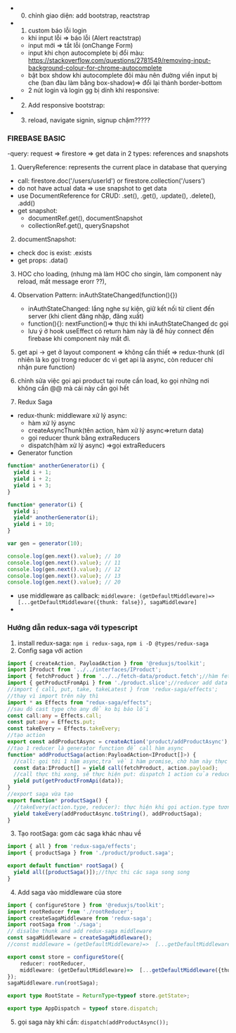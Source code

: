 - 0. chỉnh giao diện: add bootstrap, reactstrap
- 1. custom báo lỗi login
    + khi input lỗi => báo lỗi (Alert reactstrap)
    + input mới => tắt lỗi (onChange Form)
    + input khi chọn autocomplete bị đổi màu: https://stackoverflow.com/questions/2781549/removing-input-background-colour-for-chrome-autocomplete
    + bật box shdow khi autocomplete đỏi màu nên đường viền input bị che (ban đàu làm bằng box-shadow)=> đổi lại thành border-bottom
    + 2 nút login và login gg bị dính khi responsive: 
- 2. Add responsive bootstrap:
- 3. reload, navigate signin, signup chậm?????

### FIREBASE BASIC

 -query: request => firestore => get data in 2 types: references and snapshots
1. QueryReference: represents the current place in database that querying
- call: firestore.doc('/users/userId') or firestore.collection('/users')
- do not have actual data => use snapshot to get data
- use DocumentReference for CRUD: .set(), .get(), .update(), .delete(), .add()
- get snapshot: 
    + documentRef.get(), documentSnapshot
    + collectionRef.get(), querySnapshot

2. documentSnapshot: 
-  check doc is exist: .exists
-  get props: .data()
3. HOC cho loading, (nhưng mà làm HOC cho singin, làm component này reload, mất message erorr ??),

4. Observation Pattern: inAuthStateChanged(function(){})
   - inAuthStateChanged: lắng nghe sự kiện, giữ kết nối từ client đến server (khi client đăng nhập, đăng xuất)
   - function(){}: nextFunction()=> thực thi khi inAuthStateChanged dc gọi
   - lưu ý ở hook useEffect có return hàm này là để hủy connect đến firebase khi component này mất đi.
5. get api -> get ở layout component => không cần thiết => redux-thunk (dĩ nhiên là ko gọi trong reducer dc vì get api là async, còn reducer chỉ nhận pure function)
6. chỉnh sửa việc gọi api product tại route cần load, ko gọi những nơi không cần @@ mà cái này cần gọi hết
7. Redux Saga
+ redux-thunk: middleware xử lý async:
    - hàm xử lý async
    - createAsyncThunk(tên action, hàm xử lý async=>return data)
    - gọi reducer thunk bằng extraReducers
    - dispatch(hàm xử lý async) =>gọi extraReducers
+ Generator function
```js
function* anotherGenerator(i) {
  yield i + 1;
  yield i + 2;
  yield i + 3;
}

function* generator(i) {
  yield i;
  yield* anotherGenerator(i);
  yield i + 10;
}

var gen = generator(10);

console.log(gen.next().value); // 10
console.log(gen.next().value); // 11
console.log(gen.next().value); // 12
console.log(gen.next().value); // 13
console.log(gen.next().value); // 20
```
+ use middleware as callback: ``middleware: (getDefaultMiddleware)=>  [...getDefaultMiddleware({thunk: false}), sagaMiddleware]``
+ 
### Hướng dẫn redux-saga với typescript
1. install redux-saga: ``npm i redux-saga``, ``npm i -D @types/redux-saga``
2. Config saga với action
```ts
import { createAction, PayloadAction } from '@reduxjs/toolkit';
import IProduct from '../../interfaces/IProduct';
import { fetchProduct } from '../../fetch-data/product.fetch';//hàm fetch data từ api
import { getProductFromApi } from './product.slice';//reducer add data vào state của product
//import { call, put, take, takeLatest } from 'redux-saga/effects';
//thay vì import trên này thì
import * as Effects from "redux-saga/effects";
//sau đó cast type cho any để ko bị báo lỗi
const call:any = Effects.call;
const put:any = Effects.put;
const takeEvery = Effects.takeEvery;
//tạo action
export const addProductAsync = createAction('product/addProductAsync');
//tạo 1 reducer là generator function để call hàm async
function* addProductSaga(action:PayloadAction<IProduct[]>) {
  //call: gọi tới 1 hàm async,trả về 1 hàm promise, chờ hàm này thực thi xong
  const data:IProduct[] = yield call(fetchProduct, action.payload);
  //call thực thi xong, sẽ thực hiện put: dispatch 1 action của reducer bên slice
  yield put(getProductFromApi(data));
}
//export saga vừa tạo
export function* productSaga() {
  //takeEvery(action.type, reducer): thực hiện khi gọi action.type tương ứng
  yield takeEvery(addProductAsync.toString(), addProductSaga);
}
```
3. Tạo rootSaga: gom các saga khác nhau về
```ts
import { all } from 'redux-saga/effects';
import { productSaga } from './product/product.saga';

export default function* rootSaga() {
  yield all([productSaga()]);//thực thi các saga song song
}
```
4. Add saga vào middleware của store
```ts
import { configureStore } from '@reduxjs/toolkit';
import rootReducer from './rootReducer';
import createSagaMiddleware from 'redux-saga';
import rootSaga from './saga';
// disalbe thunk and add redux-saga middleware
const sagaMiddleware = createSagaMiddleware();
//const middleware = (getDefaultMiddleware)=>  [...getDefaultMiddleware(), sagaMiddleware];

export const store = configureStore({
	reducer: rootReducer,
	middleware: (getDefaultMiddleware)=>  [...getDefaultMiddleware({thunk: false, serializableCheck: false,}), sagaMiddleware]
});
sagaMiddleware.run(rootSaga);

export type RootState = ReturnType<typeof store.getState>;

export type AppDispatch = typeof store.dispatch;
```
5. gọi saga này khi cần: ``dispatch(addProductAsync());``